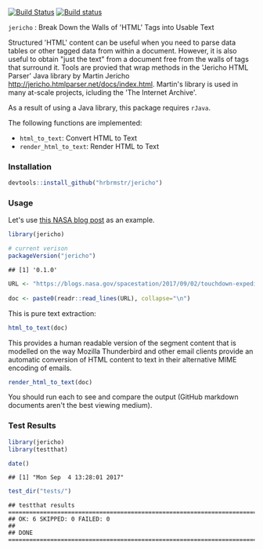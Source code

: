 
[![Build Status](https://travis-ci.org/hrbrmstr/jericho.svg?branch=master)](https://travis-ci.org/hrbrmstr/jericho) [![Build status](https://ci.appveyor.com/api/projects/status/nosmgh0b2wthjjf3/branch/master?svg=true)](https://ci.appveyor.com/project/hrbrmstr/jericho/branch/master)

`jericho` : Break Down the Walls of 'HTML' Tags into Usable Text

Structured 'HTML' content can be useful when you need to parse data tables or other tagged data from within a document. However, it is also useful to obtain "just the text" from a document free from the walls of tags that surround it. Tools are provied that wrap methods in the 'Jericho HTML Parser' Java library by Martin Jericho <http://jericho.htmlparser.net/docs/index.html>. Martin's library is used in many at-scale projects, icluding the 'The Internet Archive'.

As a result of using a Java library, this package requires `rJava`.

The following functions are implemented:

-   `html_to_text`: Convert HTML to Text
-   `render_html_to_text`: Render HTML to Text

### Installation

``` r
devtools::install_github("hrbrmstr/jericho")
```

### Usage

Let's use [this NASA blog post](https://blogs.nasa.gov/spacestation/2017/09/02/touchdown-expedition-52-back-on-earth/) as an example.

``` r
library(jericho)

# current verison
packageVersion("jericho")
```

    ## [1] '0.1.0'

``` r
URL <- "https://blogs.nasa.gov/spacestation/2017/09/02/touchdown-expedition-52-back-on-earth/"
  
doc <- paste0(readr::read_lines(URL), collapse="\n")
```

This is pure text extraction:

``` r
html_to_text(doc)
```

This provides a human readable version of the segment content that is modelled on the way Mozilla Thunderbird and other email clients provide an automatic conversion of HTML content to text in their alternative MIME encoding of emails.

``` r
render_html_to_text(doc)
```

You should run each to see and compare the output (GitHub markdown documents aren't the best viewing medium).

### Test Results

``` r
library(jericho)
library(testthat)

date()
```

    ## [1] "Mon Sep  4 13:28:01 2017"

``` r
test_dir("tests/")
```

    ## testthat results ========================================================================================================
    ## OK: 6 SKIPPED: 0 FAILED: 0
    ## 
    ## DONE ===================================================================================================================
